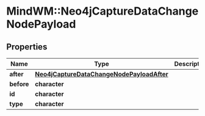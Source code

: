 # MindWM::Neo4jCaptureDataChangeNodePayload


## Properties
Name | Type | Description | Notes
------------ | ------------- | ------------- | -------------
**after** | [**Neo4jCaptureDataChangeNodePayloadAfter**](Neo4jCaptureDataChangeNodePayload_after.md) |  | 
**before** | **character** |  | 
**id** | **character** |  | 
**type** | **character** |  | 


